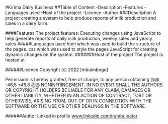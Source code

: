 #Kirima Dairy Business
##Table of Content
-Description
-Features
-Languages used
-Host of the project
-Licence
-Author
###Description
A project creating a system to help produce reports of milk production and sales in a dairy farm.

####Features
The project features:
Executing changes using JavaScript to help generate reports of daily milk production, weekly sales and yearly sales
#####Languages used
html which was used to build the structure of the pages.
css which was used to style the pages
JavaScript for creating dynamic changes on the system.
#######Host of the project
The project is hosted at 

######Licence
Copyright (c) 2022 [mbuimbogo]

Permission is hereby granted, free of charge, to any person obtaining @@ -46,5 +46,6 @@ NONINFRINGEMENT. IN NO EVENT SHALL THE AUTHORS OR COPYRIGHT HOLDERS BE LIABLE FOR ANY CLAIM, DAMAGES OR OTHER LIABILITY, WHETHER IN AN ACTION OF CONTRACT, TORT OR OTHERWISE, ARISING FROM, OUT OF OR IN CONNECTION WITH THE SOFTWARE OR THE USE OR OTHER DEALINGS IN THE SOFTWARE.

######Author
Linked in profile www.linkedin.com/in/mbuipeter
